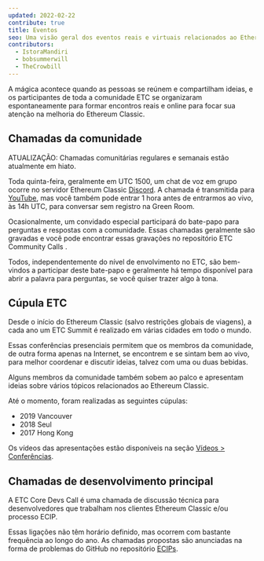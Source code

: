```yaml
---
updated: 2022-02-22
contribute: true
title: Eventos
seo: Uma visão geral dos eventos reais e virtuais relacionados ao Ethereum Classic. O ETC Summit e o Community Call semanal são bem-vindos a todos!
contributors:
  - IstoraMandiri
  - bobsummerwill
  - TheCrowbill
---
```


A mágica acontece quando as pessoas se reúnem e compartilham ideias, e os participantes de toda a comunidade ETC se organizaram espontaneamente para formar encontros reais e online para focar sua atenção na melhoria do Ethereum Classic.

## Chamadas da comunidade

ATUALIZAÇÃO: Chamadas comunitárias regulares e semanais estão atualmente em hiato.

Toda quinta-feira, geralmente em UTC 1500, um chat de voz em grupo ocorre no servidor Ethereum Classic [Discord](https://ethereumclassic.org/discord). A chamada é transmitida para [YouTube](https://www.youtube.com/channel/UCp07VPnC1ejyAp5gMvvA4dw/videos), mas você também pode entrar 1 hora antes de entrarmos ao vivo, às 14h UTC, para conversar sem registro na Green Room.

Ocasionalmente, um convidado especial participará do bate-papo para perguntas e respostas com a comunidade. Essas chamadas geralmente são gravadas e você pode encontrar essas gravações no repositório ETC Community Calls [](https://github.com/ethereumclassic/community-calls).

Todos, independentemente do nível de envolvimento no ETC, são bem-vindos a participar deste bate-papo e geralmente há tempo disponível para abrir a palavra para perguntas, se você quiser trazer algo à tona.

## Cúpula ETC

Desde o início do Ethereum Classic (salvo restrições globais de viagens), a cada ano um ETC Summit é realizado em várias cidades em todo o mundo.

Essas conferências presenciais permitem que os membros da comunidade, de outra forma apenas na Internet, se encontrem e se sintam bem ao vivo, para melhor coordenar e discutir ideias, talvez com uma ou duas bebidas.

Alguns membros da comunidade também sobem ao palco e apresentam ideias sobre vários tópicos relacionados ao Ethereum Classic.

Até o momento, foram realizadas as seguintes cúpulas:

- 2019 Vancouver
- 2018 Seul
- 2017 Hong Kong

Os vídeos das apresentações estão disponíveis na seção [Vídeos > Conferências](/videos/conferences).

## Chamadas de desenvolvimento principal

A ETC Core Devs Call é uma chamada de discussão técnica para desenvolvedores que trabalham nos clientes Ethereum Classic e/ou processo ECIP.

Essas ligações não têm horário definido, mas ocorrem com bastante frequência ao longo do ano. As chamadas propostas são anunciadas na forma de problemas do GitHub no repositório [ECIPs](https://github.com/ethereumclassic/ECIPs/issues?q=is%3Aissue+Devs+Call).
